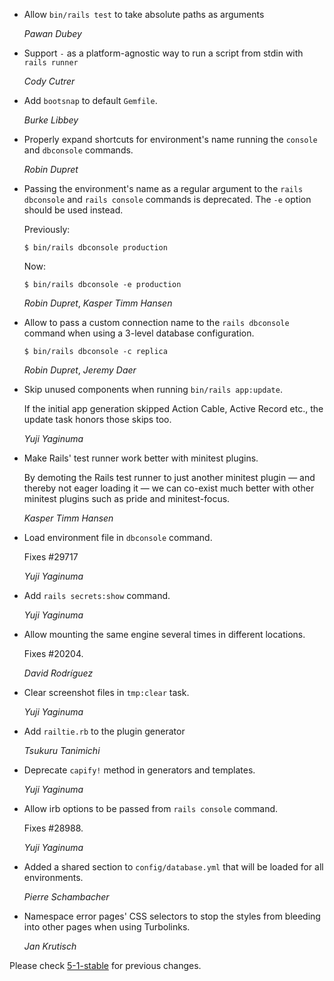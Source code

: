 *   Allow `bin/rails test` to take absolute paths as arguments

    *Pawan Dubey*

*   Support `-` as a platform-agnostic way to run a script from stdin with
    `rails runner`

    *Cody Cutrer*

*   Add `bootsnap` to default `Gemfile`.

    *Burke Libbey*

*   Properly expand shortcuts for environment's name running the `console`
    and `dbconsole` commands.

    *Robin Dupret*

*   Passing the environment's name as a regular argument to the
    `rails dbconsole` and `rails console` commands is deprecated.
    The `-e` option should be used instead.

    Previously:

        $ bin/rails dbconsole production

    Now:

        $ bin/rails dbconsole -e production

    *Robin Dupret*, *Kasper Timm Hansen*

*   Allow to pass a custom connection name to the `rails dbconsole`
    command when using a 3-level database configuration.

        $ bin/rails dbconsole -c replica

    *Robin Dupret*, *Jeremy Daer*

*   Skip unused components when running `bin/rails app:update`.

    If the initial app generation skipped Action Cable, Active Record etc.,
    the update task honors those skips too.

    *Yuji Yaginuma*

*   Make Rails' test runner work better with minitest plugins.

    By demoting the Rails test runner to just another minitest plugin —
    and thereby not eager loading it — we can co-exist much better with
    other minitest plugins such as pride and minitest-focus.

    *Kasper Timm Hansen*

*   Load environment file in `dbconsole` command.

    Fixes #29717

    *Yuji Yaginuma*

*   Add `rails secrets:show` command.

    *Yuji Yaginuma*

*   Allow mounting the same engine several times in different locations.

    Fixes #20204.

    *David Rodríguez*

*   Clear screenshot files in `tmp:clear` task.

    *Yuji Yaginuma*

*   Add `railtie.rb` to the plugin generator

    *Tsukuru Tanimichi*

*   Deprecate `capify!` method in generators and templates.

    *Yuji Yaginuma*

*   Allow irb options to be passed from `rails console` command.

    Fixes #28988.

    *Yuji Yaginuma*

*   Added a shared section to `config/database.yml` that will be loaded for all environments.

    *Pierre Schambacher*

*   Namespace error pages' CSS selectors to stop the styles from bleeding into other pages
    when using Turbolinks.

    *Jan Krutisch*


Please check [5-1-stable](https://github.com/rails/rails/blob/5-1-stable/railties/CHANGELOG.md) for previous changes.

